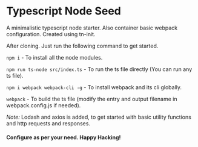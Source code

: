 # Typescript Node Seed

A minimalistic typescript node starter. Also container basic webpack configuration.
Created using tn-init.

After cloning. Just run the following command to get started.

`npm i` - To install all the node modules.

`npm run ts-node src/index.ts` - To run the ts file directly (You can run any ts file).

`npm i webpack webpack-cli -g` - To install webpack and its cli globally.

`webpack` - To build the ts file (modify the entry and output filename in webpack.config.js if needed).

*Note:*
Lodash and axios is added, to get started with basic utility functions and http requests and responses.

#### Configure as per your need. Happy Hacking!